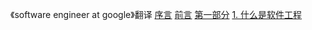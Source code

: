 《software engineer at google》翻译
[序言](./序言.md)
[前言](./前言.md)
[第一部分](./第一部分) 
[1. 什么是软件工程](./第一部分/什么是软件工程)
